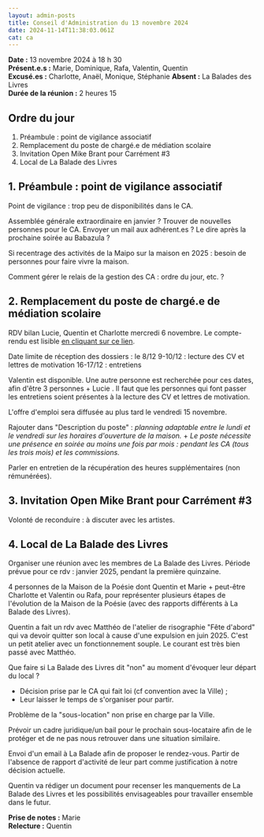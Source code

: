 ```yaml
---
layout: admin-posts
title: Conseil d'Administration du 13 novembre 2024
date: 2024-11-14T11:38:03.061Z
cat: ca
---
```

**Date :** 13 novembre 2024 à 18 h 30    
**Présent.e.s :** Marie, Dominique, Rafa, Valentin, Quentin  
**Excusé.es :** Charlotte, Anaël, Monique, Stéphanie
**Absent :** La Balades des Livres  
**Durée de la réunion :** 2 heures 15

## Ordre du jour

1. Préambule : point de vigilance associatif
2. Remplacement du poste de chargé.e de médiation scolaire
3. Invitation Open Mike Brant pour Carrément #3
4. Local de La Balade des Livres

## 1. Préambule : point de vigilance associatif

Point de vigilance : trop peu de disponibilités dans le CA.
 
Assemblée générale extraordinaire en janvier ? Trouver de nouvelles personnes pour le CA.  Envoyer un mail aux adhérent.es ? Le dire après la prochaine soirée au Babazula ?  

Si recentrage des activités de la Maipo sur la maison en 2025 : besoin de personnes pour faire vivre la maison.  

Comment gérer le relais de la gestion des CA : ordre du jour, etc. ? 

## 2. Remplacement du poste de chargé.e de médiation scolaire

RDV bilan Lucie, Quentin et Charlotte mercredi 6 novembre. Le compte-rendu est lisible [en cliquant sur ce lien](https://maiporennes.fr/espace-admin-docs/docs-bilan-poste-m-diation-scolaire).

Date limite de réception des dossiers : le 8/12
9-10/12 : lecture des CV et lettres de motivation
16-17/12 : entretiens

Valentin est disponible. Une autre personne est recherchée pour ces dates, afin d'être 3 personnes + Lucie
.
Il faut que les personnes qui font passer les entretiens soient présentes à la lecture des CV et lettres de motivation.

L'offre d'emploi sera diffusée au plus tard le vendredi 15 novembre.

Rajouter dans "Description du poste" : *planning adaptable entre le lundi et le vendredi sur les horaires d'ouverture de la maison.* + *Le poste nécessite une présence en soirée au moins une fois par mois : pendant les CA (tous les trois mois) et les commissions.*

Parler en entretien de la récupération des heures supplémentaires (non rémunérées).

## 3. Invitation Open Mike Brant pour Carrément #3

Volonté de reconduire : à discuter avec les artistes.

## 4. Local de La Balade des Livres

Organiser une réunion avec les membres de La Balade des Livres. Période prévue pour ce rdv : janvier 2025, pendant la première quinzaine.

4 personnes de la Maison de la Poésie dont Quentin et Marie + peut-être Charlotte et Valentin ou Rafa, pour représenter plusieurs étapes de l'évolution de la Maison de la Poésie (avec des rapports différents à La Balade des Livres).

Quentin a fait un rdv avec Matthéo de l'atelier de risographie "Fête d'abord" qui va devoir quitter son local à cause d'une expulsion en juin 2025. C'est un petit atelier avec un fonctionnement souple. Le courant est très bien passé avec Matthéo.

Que faire si La Balade des Livres dit "non" au moment d'évoquer leur départ du local ?
- Décision prise par le CA qui fait loi (cf convention avec la Ville) ;
- Leur laisser le temps de s'organiser pour partir.

Problème de la "sous-location" non prise en charge par la Ville.

Prévoir un cadre juridique/un bail pour le prochain sous-locataire afin de le protéger et de ne pas nous retrouver dans une situation similaire.

Envoi d'un email à La Balade afin de proposer le rendez-vous. Partir de l'absence de rapport d'activité de leur part comme justification à notre décision actuelle.

Quentin va rédiger un document pour recenser les manquements de La Balade des Livres et les possibilités envisageables pour travailler ensemble dans le futur.

**Prise de notes :** Marie  
**Relecture :** Quentin